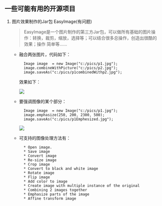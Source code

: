 ## 一些可能有用的开源项目

1.  图片效果制作的Jar包  EasyImage(有问题)

    > EasyImage是一个图片制作的第三方Jar包，可以做所有基础的图片操作：转换，裁剪，缩放，选择等；可以结合很多总操作，创造出很酷的效果；操作 简单等……    

    * 融合两张图片，代码如下：

			Image image  = new Image("c:/pics/p1.jpg");
			image.combineWithPicture("c:/pics/p2.jpg");
			image.saveAs("c:/pics/p1combinedWithp2.jpg");

        效果如下：

        ![](http://www.oschina.net/uploads/img/201003/10110300_rdwT.jpg)

    * 要强调图像的某个部分：

			Image image  = new Image("c:/pics/p1.jpg");
			image.emphasize(250, 200, 2300, 500);
			image.saveAs("c:/pics/p1Emphesized.jpg");

		![](http://www.oschina.net/uploads/img/201003/10110357_6Cfu.jpg)
    * 可支持的图像处理方法有：
		

			* Open image.
			* Save image
			* Convert image
			* Re-size image
			* Crop image
			* Convert to black and white image
			* Rotate image
			* Flip image
			* Add color to image
			* Create image with multiple instance of the original
			* Combining 2 images together
			* Emphasize parts of the image
			* Affine transform image